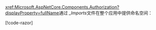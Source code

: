 <xref:Microsoft.AspNetCore.Components.Authorization?displayProperty=fullName>通过 *_Imports*文件在整个应用中提供命名空间：

[!code-razor[](imports-standalone.razor?highlight=3)]
